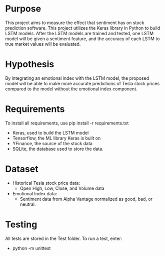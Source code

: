 # Purpose
This project aims to measure the effect that sentiment has on stock prediction software. This project utilizes the Keras library in Python to build LSTM models. After the LSTM models are trained and tested, one LSTM model will be given a sentiment feature, and the accuracy of each LSTM to true market values will be evaluated.

# Hypothesis
By integrating an emotional index with the LSTM model, the proposed model will be able to make more accurate predictions of Tesla stock prices compared to the model without the emotional index component.

# Requirements
To install all requirements, use pip install -r requirements.txt
* Keras, used to build the LSTM model
* Tensorflow, the ML library Keras is built on
* YFinance, the source of the stock data
* SQLite, the database used to store the data.

# Dataset
* Historical Tesla stock price data: 
  * Open High, Low, Close, and Volume data
* Emotional Index data: 
  * Sentiment data from Alpha Vantage normalized as good, bad, or neutral.

# Testing
All tests are stored in the Test folder. To run a test, enter:
* python -m unittest <filename>


